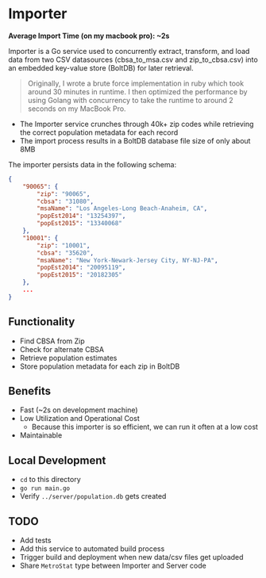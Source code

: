 # Importer

**Average Import Time (on my macbook pro): ~2s**

Importer is a Go service used to concurrently extract,
transform, and load data from two CSV datasources (cbsa_to_msa.csv and
zip_to_cbsa.csv) into an embedded key-value store (BoltDB) for later retrieval.

> Originally, I wrote a brute force implementation in ruby which took around 30
minutes in runtime. I then optimized the performance by using Golang with
concurrency to take the runtime to around 2 seconds on my MacBook Pro.

* The Importer service crunches through 40k+ zip codes while retrieving the
correct population metadata for each record
* The import process results in a BoltDB database file size of only about 8MB

The importer persists data in the following schema:

```json
{
    "90065": {
        "zip": "90065",
        "cbsa": "31080",
        "msaName": "Los Angeles-Long Beach-Anaheim, CA",
        "popEst2014": "13254397",
        "popEst2015": "13340068"
    },
    "10001": {
        "zip": "10001",
        "cbsa": "35620",
        "msaName": "New York-Newark-Jersey City, NY-NJ-PA",
        "popEst2014": "20095119",
        "popEst2015": "20182305"
    },
    ...
}
```

## Functionality

* Find CBSA from Zip
* Check for alternate CBSA
* Retrieve population estimates
* Store population metadata for each zip in BoltDB

## Benefits

* Fast (~2s on development machine)
* Low Utilization and Operational Cost
  * Because this importer is so efficient, we can run it often at a low cost
* Maintainable

## Local Development

* `cd` to this directory
* `go run main.go`
* Verify `../server/population.db` gets created

## TODO

* Add tests
* Add this service to automated build process
* Trigger build and deployment when new data/csv files get uploaded
* Share `MetroStat` type between Importer and Server code

